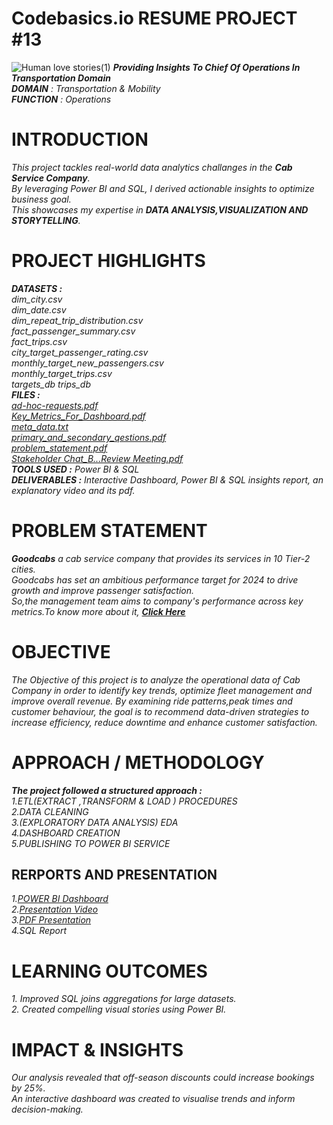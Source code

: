 # Codebasics.io RESUME PROJECT #13  
![Human love stories(1)](https://github.com/user-attachments/assets/9c5274c7-db3f-4e6e-80d1-67abb29f6351)
_**Providing Insights To Chief Of Operations In Transportation Domain**  
**DOMAIN**   :  Transportation & Mobility  
**FUNCTION** :  Operations_

# INTRODUCTION  
_This project tackles real-world data analytics challanges in the **_Cab Service Company_**.  
By leveraging Power BI and SQL, I derived actionable insights to optimize business goal.  
This showcases my expertise in **_DATA ANALYSIS,VISUALIZATION  AND  
STORYTELLING_**._

 # PROJECT HIGHLIGHTS  
 _**DATASETS :**  
 dim_city.csv  
 dim_date.csv  
 dim_repeat_trip_distribution.csv  
 fact_passenger_summary.csv  
 fact_trips.csv  
 city_target_passenger_rating.csv   
 monthly_target_new_passengers.csv  
 monthly_target_trips.csv  
 targets_db 
 trips_db  
 **FILES :**  
 [ad-hoc-requests.pdf](https://drive.google.com/file/d/16VjP50hI0V8rHCcxks_u8lcsCNnPEQDW/view?usp=drivesdk)   
 [Key_Metrics_For_Dashboard.pdf](https://drive.google.com/file/d/16YaXbcQkR1q6VmgoHGqiX04av4Gw0G8X/view?usp=drivesdk)   
 [meta_data.txt](https://drive.google.com/file/d/16lbBT_YDcUTajbTKxOI694XP5UONF157/view?usp=drivesdk)  
 [primary_and_secondary_qestions.pdf](https://drive.google.com/file/d/173C8UhIwltiggPgbG_yPDpPE4vbMUM_X/view?usp=drivesdk)   
 [problem_statement.pdf](https://drive.google.com/file/d/176umPeG0lGePy8TetWBUMCMwFEi823XX/view?usp=drivesdk)   
 [Stakeholder Chat_B...Review Meeting.pdf](https://drive.google.com/file/d/177a0IbWCLjTgEdpz9E2sh1m8G05NnFwA/view?usp=drivesdk)  
 **TOOLS USED :** Power BI & SQL  
 **DELIVERABLES :** Interactive Dashboard, Power BI & SQL insights report, an explanatory video and its pdf._ 

# PROBLEM STATEMENT  
_**Goodcabs** a cab service company that provides its services in 10 Tier-2 cities.  
Goodcabs has set an ambitious performance target for 2024 to drive growth and improve passenger satisfaction.  
So,the management team aims to company's performance across key metrics.To know more about it, [**Click Here**](https://drive.google.com/file/d/176umPeG0lGePy8TetWBUMCMwFEi823XX/view?usp=drivesdk)_

# OBJECTIVE
_The Objective of this project is to analyze the operational data of Cab Company in order to identify 
key trends, optimize fleet management and improve overall revenue. By examining ride patterns,peak times 
and customer behaviour, the goal is to recommend data-driven strategies to increase efficiency, reduce downtime 
and enhance customer satisfaction._

# APPROACH / METHODOLOGY
_**The project followed a structured approach :**_  
_1.ETL(EXTRACT ,TRANSFORM & LOAD ) PROCEDURES_  
_2.DATA CLEANING_  
_3.(EXPLORATORY DATA ANALYSIS) EDA_  
_4.DASHBOARD CREATION_  
_5.PUBLISHING TO POWER BI SERVICE_

## RERPORTS AND PRESENTATION 
_1.[POWER BI Dashboard](https://app.powerbi.com/view?r=eyJrIjoiOWUzZGQxNzYtZDE1YS00NjYyLThmY2QtNDdkYTEyOTdjNWU3IiwidCI6ImRmODY3OWNkLWE4MGUtNDVkOC05OWFjLWM4M2VkN2ZmOTVhMCJ9)_  
_2.[Presentation Video](https://drive.google.com/file/d/16A8oQG9qwqju-Ogz4EI6gviwUHrz7-eH/view?usp=drivesdk )_   
_3.[PDF Presentation](https://drive.google.com/file/d/16CIaVUBMriSBvv2jGj4mc9O2tHjkk8ln/view?usp=drivesdk )_   
_4.SQL Report_ 

# LEARNING  OUTCOMES 
_1. Improved SQL joins aggregations for large datasets._  
_2. Created compelling visual stories using Power BI._

# IMPACT & INSIGHTS  
_Our analysis revealed that off-season discounts could increase bookings by 25%.  
An interactive dashboard was created to visualise trends and inform decision-making._


